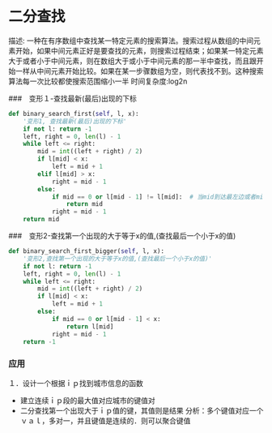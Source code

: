 # 二分查找
描述: 一种在有序数组中查找某一特定元素的搜索算法。搜索过程从数组的中间元素开始，如果中间元素正好是要查找的元素，则搜索过程结束；如果某一特定元素大于或者小于中间元素，则在数组大于或小于中间元素的那一半中查找，而且跟开始一样从中间元素开始比较。如果在某一步骤数组为空，则代表找不到。这种搜索算法每一次比较都使搜索范围缩小一半
时间复杂度:log2n

###　变形１-查找最新(最后)出现的下标

```python
def binary_search_first(self, l, x):
    '变形1, 查找最新(最后)出现的下标'
    if not l: return -1
    left, right = 0, len(l) - 1
    while left <= right:
        mid = int((left + right) / 2)
        if l[mid] < x:
            left = mid + 1
        elif l[mid] > x:
            right = mid - 1
        else:
            if mid == 0 or l[mid - 1] != l[mid]:  # 当mid到达最左边或者mid和前面一个数不等的时候证明是第一个数
                return mid
            right = mid - 1
    return mid
```
###　变形2-查找第一个出现的大于等于x的值,(查找最后一个小于x的值)

```python
def binary_search_first_bigger(self, l, x):
    '变形2,查找第一个出现的大于等于x的值,(查找最后一个小于x的值)'
    if not l: return -1
    left, right = 0, len(l) - 1
    while left <= right:
        mid = int((left + right) / 2)
        if l[mid] < x:
            left = mid + 1
        else:
            if mid == 0 or l[mid - 1] < x:
                return l[mid]
            right = mid - 1
    return -1
```

### 应用
１．设计一个根据ｉｐ找到城市信息的函数
  + 建立连续ｉｐ段的最大值对应城市的键值对
  + 二分查找第一个出现大于ｉｐ值的键，其值则是结果
 分析：多个键值对应一个ｖａｌ，多对一，并且键值是连续的．则可以聚合键值 